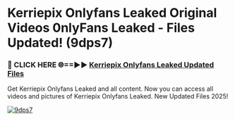 # Kerriepix Onlyfans Leaked Original Videos 0nlyFans Leaked - Files Updated! (9dps7)

<h3>🔴 CLICK HERE 🌐==►► <a href="https://tinyurl.com/2wckxsce" rel="nofollow">Kerriepix Onlyfans Leaked Updated Files</a></h3>

Get Kerriepix Onlyfans Leaked and all content. Now you can access all videos and pictures of Kerriepix Onlyfans Leaked. New Updated Files 2025!

[![9dps7](https://i.imgur.com/AFduVYN.gif)](https://tinyurl.com/2wckxsce)
